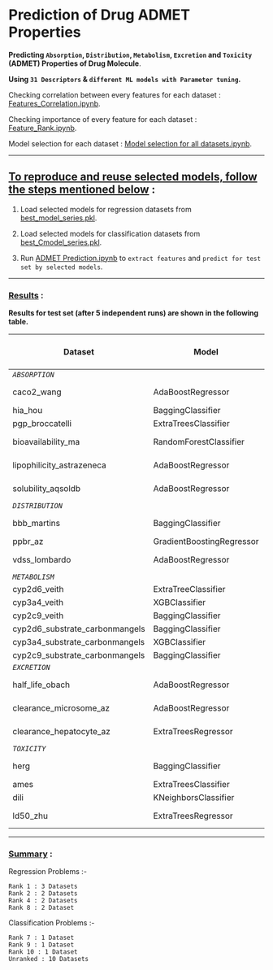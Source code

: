 # Prediction of Drug ADMET Properties
**Predicting `Absorption`, `Distribution`, `Metabolism`, `Excretion` and `Toxicity` (ADMET) Properties of Drug Molecule**.

**Using `31 Descriptors` & `different ML models with Parameter tuning`.**

Checking correlation between every features for each dataset : [Features_Correlation.ipynb](https://github.com/NilavoBoral/Therapeutics-Data-Commons/blob/main/Features_Correlation.ipynb).

Checking importance of every feature for each dataset : [Feature_Rank.ipynb](https://github.com/NilavoBoral/Therapeutics-Data-Commons/blob/main/Feature_Rank.ipynb).

Model selection for each dataset : [Model selection for all datasets.ipynb](https://github.com/NilavoBoral/Therapeutics-Data-Commons/blob/main/Model%20selection%20for%20all%20datasets.ipynb).

---

## <ins>To reproduce and reuse selected models, follow the steps mentioned below</ins> :

1. Load selected models for regression datasets from [best_model_series.pkl](https://github.com/NilavoBoral/Therapeutics-Data-Commons/blob/main/best_model_series.pkl).

2. Load selected models for classification datasets from [best_Cmodel_series.pkl](https://github.com/NilavoBoral/Therapeutics-Data-Commons/blob/main/best_Cmodel_series.pkl).

3. Run [ADMET Prediction.ipynb](https://github.com/NilavoBoral/Therapeutics-Data-Commons/blob/main/ADMET%20Prediction.ipynb) to `extract features` and `predict for test set by selected models`.

---
### <ins>Results</ins> :
**Results for test set (after 5 independent runs) are shown in the following table.**

| **Dataset**                    | Model                     |No. of Parameters ([Details](https://github.com/NilavoBoral/Therapeutics-Data-Commons/blob/main/Model%20selection%20for%20all%20datasets.ipynb))| Matric     | Performance   | Rank |
| ------------------------------ | ------------------------- |:----:|:----------:|:-------------:|:----:|
| *`ABSORPTION`*                                                                                 |
| caco2_wang                     | AdaBoostRegressor         |4| MAE ↓      | 0.321 ± 0.005 | 2    |
| hia_hou                        | BaggingClassifier         |4| AUROC ↑    | 0.818 ± 0.01  | 9    |
| pgp_broccatelli                | ExtraTreesClassifier      |2| AUROC ↑    | 0.818 ± 0.0   | -    |
| bioavailability_ma             | RandomForestClassifier    |2| AUROC ↑    | 0.523 ± 0.011 | -    |
| lipophilicity_astrazeneca      | AdaBoostRegressor         |4| MAE ↓      | 0.617 ± 0.003 | 8    |
| solubility_aqsoldb             | AdaBoostRegressor         |4| MAE ↓      | 0.828 ± 0.002 | 4    |
| *`DISTRIBUTION`*                                                                               |
| bbb_martins                    | BaggingClassifier         |3| AUROC ↑    | 0.811 ± 0.013 | 10   |
| ppbr_az                        | GradientBoostingRegressor |3| MAE ↓      | 9.185 ± 0.0   | 2    |
| vdss_lombardo                  | AdaBoostRegressor         |4| SPEARMAN ↑ | 0.627 ± 0.01  | 1    |
| *`METABOLISM`*                                                                                 |
| cyp2d6_veith                   | ExtraTreeClassifier       |2| AUPRC ↑    | 0.358 ± 0.0   | -    |
| cyp3a4_veith                   | XGBClassifier             |1| AUPRC ↑    | 0.654 ± 0.0   | -    |
| cyp2c9_veith                   | BaggingClassifier         |3| AUPRC ↑    | 0.556 ± 0.0   | -    |
| cyp2d6_substrate_carbonmangels | BaggingClassifier         |3| AUPRC ↑    | 0.605 ± 0.0   | -    |
| cyp3a4_substrate_carbonmangels | XGBClassifier             |2| AUROC ↑    | 0.556 ± 0.0   | 7    |
| cyp2c9_substrate_carbonmangels | BaggingClassifier         |3| AUPRC ↑    | 0.281 ± 0.0   | -    |
| *`EXCRETION`*                                                                                  |
| half_life_obach                | AdaBoostRegressor         |4| SPEARMAN ↑ | 0.438 ± 0.011 | 1    |
| clearance_microsome_az         | AdaBoostRegressor         |4| SPEARMAN ↑ | 0.518 ± 0.005 | 8    |
| clearance_hepatocyte_az        | ExtraTreesRegressor       |2| SPEARMAN ↑ | 0.44 ± 0.003  | 1    |
| *`TOXICITY`*                                                                                   |
| herg                           | BaggingClassifier         |3| AUROC ↑    | 0.715 ± 0.011 | -    |
| ames                           | ExtraTreesClassifier      |2| AUROC ↑    | 0.716 ± 0.0   | -    |
| dili                           | KNeighborsClassifier      |1| AUROC ↑    | 0.7 ± 0.0     | -    |
| ld50_zhu                       | ExtraTreesRegressor       |2| MAE ↓      | 0.636 ± 0.001 | 4    |

---
### <ins>Summary</ins> :

  Regression Problems :-
  
    Rank 1 : 3 Datasets
    Rank 2 : 2 Datasets
    Rank 4 : 2 Datasets
    Rank 8 : 2 Dataset

  Classification Problems :-
  
    Rank 7 : 1 Dataset
    Rank 9 : 1 Dataset
    Rank 10 : 1 Dataset
    Unranked : 10 Datasets
